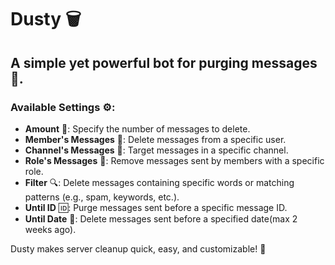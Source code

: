 # Dusty 🗑️
## A simple yet powerful bot for purging messages 🪬.

### Available Settings ⚙️:
- **Amount** 🔢: Specify the number of messages to delete.  
- **Member's Messages** 🦵: Delete messages from a specific user.  
- **Channel's Messages** 💬: Target messages in a specific channel.  
- **Role's Messages** 📇: Remove messages sent by members with a specific role.  
- **Filter** 🔍: Delete messages containing specific words or matching patterns (e.g., spam, keywords, etc.).
- **Until ID** 🆔: Purge messages sent before a specific message ID.
- **Until Date** 📅: Delete messages sent before a specified date(max 2 weeks ago).

Dusty makes server cleanup quick, easy, and customizable! 🚀
